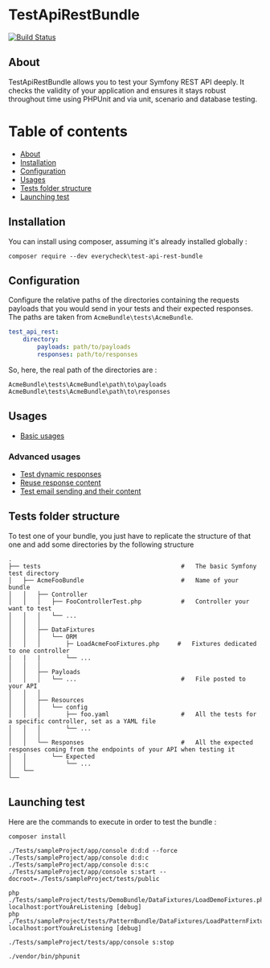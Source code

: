 TestApiRestBundle
=================

[![Build Status](https://travis-ci.com/everycheck/test-api-rest-bundle.svg?branch=master)](https://travis-ci.com/everycheck/test-api-rest-bundle)

## About


TestApiRestBundle allows you to test your Symfony REST API deeply. It checks the validity of your application and ensures it stays robust throughout time using PHPUnit and via unit, scenario and database testing.

# Table of contents

* [About](#about)
* [Installation](#installation)
* [Configuration](#configuration)
* [Usages](#usages)
* [Tests folder structure](#tests-folder-structure)
* [Launching test](#launching-test)


## Installation


You can install using composer, assuming it's already installed globally : 

```
composer require --dev everycheck\test-api-rest-bundle
```

## Configuration

Configure the relative paths of the directories containing the requests payloads that you would send in your tests and their expected responses. The paths are taken from `AcmeBundle\tests\AcmeBundle`.

```yaml
test_api_rest:
    directory:
        payloads: path/to/payloads
        responses: path/to/responses
``` 

So, here, the real path of the directories  are : 

`
AcmeBundle\tests\AcmeBundle\path\to\payloads
AcmeBundle\tests\AcmeBundle\path\to\responses
`

## Usages

* [Basic usages](Resources/doc/SIMPLE_USAGE.md)

### Advanced usages

* [Test dynamic responses](Resources/doc/PATTERN_USAGE.md)
* [Reuse response content](Resources/doc/REUSE_USAGE.md)
* [Test email sending and their content](Resources/doc/EMAIL_USAGE.md)


## Tests folder structure

To test one of your bundle, you just have to replicate the structure of that one and add some directories by the following structure

    .
    ├── tests                                       #   The basic Symfony test directory
    │   ├── AcmeFooBundle                           #   Name of your bundle
    │   │   ├── Controller                          
    │   │   │   ├── FooControllerTest.php           #   Controller your want to test
    │   │   │   └── ...                                    
    │   │   │
    │   │   ├── DataFixtures                        
    │   │   │   └── ORM                             
    │   │   │       ├─ LoadAcmeFooFixtures.php     #   Fixtures dedicated to one controller   
    |   |   |       └── ...
    │   │   │                                       
    │   │   ├── Payloads                            
    │   │   │   └── ...                             #   File posted to your API
    │   │   │                                       
    │   │   ├── Resources                           
    │   │   │   └── config                          
    │   │   │       ├── foo.yaml                    #   All the tests for a specific controller, set as a YAML file
    │   │   │       └── ...                    
    │   │   │   
    │   │   └── Responses                           #   All the expected responses coming from the endpoints of your API when testing it
    │   │       └── Expected
    │   │           └── ...
    │   └──
    └──


## Launching test 

Here are the commands to execute in order to test the bundle : 

```
composer install

./Tests/sampleProject/app/console d:d:d --force
./Tests/sampleProject/app/console d:d:c
./Tests/sampleProject/app/console d:s:c
./Tests/sampleProject/app/console s:start --docroot=./Tests/sampleProject/tests/public

php ./Tests/sampleProject/tests/DemoBundle/DataFixtures/LoadDemoFixtures.php localhost:portYouAreListening [debug]
php ./Tests/sampleProject/tests/PatternBundle/DataFixtures/LoadPatternFixtures.php localhost:portYouAreListening [debug]

./Tests/sampleProject/tests/app/console s:stop

./vendor/bin/phpunit
```
